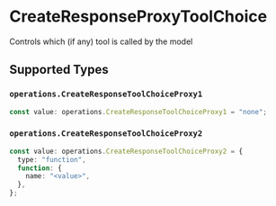 # CreateResponseProxyToolChoice

Controls which (if any) tool is called by the model


## Supported Types

### `operations.CreateResponseToolChoiceProxy1`

```typescript
const value: operations.CreateResponseToolChoiceProxy1 = "none";
```

### `operations.CreateResponseToolChoiceProxy2`

```typescript
const value: operations.CreateResponseToolChoiceProxy2 = {
  type: "function",
  function: {
    name: "<value>",
  },
};
```


